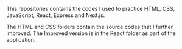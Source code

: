 This repositories contains the codes I used to practice HTML, CSS, JavaScript, React, Express and Next.js.

The HTML and CSS folders contain the source codes that I further improved. The Improved version is in the React folder as part of the application.

